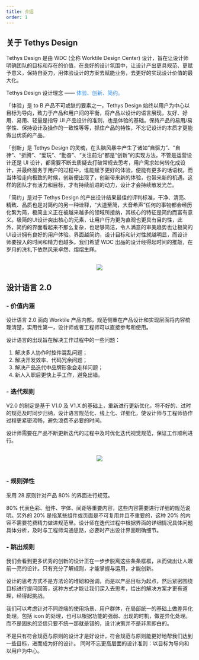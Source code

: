 ```yaml
---
title: 介绍
order: 1
---
```

 ## 关于 Tethys Design

 Tethys Design 是由 WDC (全称 Worktile Design Center) 设计，旨在让设计师明确团队的目标和存在的价值，在良好的设计氛围中，让设计产出更具规范、更赋予意义，保持自驱力，用体验设计的方案去赋能业务，去更好的实现设计价值的最大化。
 
 Tethys Design 设计理念 —— <font color=#348fe4>体验、创新、简约。</font>

 「体验」是 to B 产品不可或缺的要素之一，Tethys Design 始终以用户为中心以目标为导向，致力于产品和用户间的平衡，将产品以设计的语言展现，友好、好用、易用、轻量是指导 UI 产品设计的准则，也是体验的基础。保持产品的易用/易学性、保持设计及操作的一致性等等，抓住产品的特性，不忘记设计的本质才更能做出优质的产品。

 「创新」是 Tethys Design 的灵魂，在头脑风暴中产生了诸如“自驱力”、“自律”、“折腾”、“爱玩”、“勤奋”、“关注前沿”都是“创新”的实现方法，不管是运营设计还是 UI 设计，都需要不断去质疑去打破常规去思考，用户需求如何转化成设计，并最终服务于用户的过程中，谁能赋予更好的体验，便能有更多的话语权。而当体验走向极致的时候，创新便出现了，创新带来新的体验，也带来新的机遇。这样的团队才有活力和目标，才有持续前进的动力，设计才会持续散发光芒。

 「简约」是对于 Tethys Design 的产出设计结果最佳的评判标准，干净、清亮、精致、品质也是对简约的另一种诠释，“大道至简，大音希声”任何的事物都会经历化繁为简，极简主义正在被越来越多的领域所接纳，其核心的特征是简约而富有意义。极简的UI设计突出核心的元素，让用户行为更为直观也更具有目的性，此外，简约的界面看起来不那么复杂，也足够简洁，令人满意的审美趋势也让极简的UI设计拥有良好的用户体验。界面越简约，设计目标和针对性就越明显，而设计师要投入的时间和精力也越多。我们希望 WDC 出品的设计经得起时间的推敲，在岁月的洗礼下依然风采卓然、熠熠生辉。

<br/>

<div align=center>
<img src="assets/images/intro/wdc.png" />
</div>

 ## 设计语言 2.0

### - 价值内涵

设计语言 2.0 面向 Worktile 产品内部，规范侧重在产品设计和实现层面将内容梳理清楚，实用性第一，设计师或者工程师可以直接参考和使用。

设计语言的出现旨在解决工作过程中的一些问题：

1. 解决多人协作时控件混乱问题；
1. 解决开发效率、代码冗余问题；
1. 解决产品迭代中品牌形象会走样问题；
1. 新人入职后更快上手工作，避免出错。

### - 迭代规则

V2.0 的制定是基于 V1.0 及 V1.X 的基础上，重新进行更新优化，将不好的、过时的规范及时同步归纳，设计语言规范化、线上化、详细化，使设计师与工程师协作过程更紧密流畅，避免浪费不必要的时间。

设计师需要在产品不断更新迭代的过程中及时优化迭代视觉规范，保证工作顺利进行。

<br/>

<div align=center>
<img src="assets/images/intro/sprint.png" />
</div>

<br/>

### - 规则弹性

采用 28 原则针对产品 80% 的界面进行规范。

80% 代表色彩、组件、字体、间距等重要内容，这些内容需要进行详细的规范说明。另外的 20% 是指某些组件或页面是不可复用并且不重要的，这种 20% 的内容不需要花费精力做进规范里。设计师在迭代过程中根据界面的详细情况具体问题具体分析，及时与工程师沟通思路，必要时产出设计界面明确细节。

### - 跳出规则

我们会看到更多优秀的创新的设计正在一步步脱离这些条条框框，从而做出让人眼前一亮的设计。只有充分了解规则，才能掌握与运用，才能创新。

设计的思考方式不是方法论的堆砌和强调，而是以产品目标为起点，然后紧密围绕目标进行提问回答，这种方式才能让我们深入去思考，给出的解决方案才更有道理，经得起挑战。

我们可以考虑针对不同终端的使用场景、用户群体，在局部统一的基础上做差异化处理。包括 icon 的处理，也可以根据功能的强弱、出现的时机，做差异化处理。而不是固执的坚信只要不统一那就是错的，设计决策并不是非黑即白的。

不是只有符合规范与原则的设计才是好设计，符合规范与原则能更好地帮我们达到一些目标，进而成为好的设计。 同时不忘更高层面的设计准则：以目标为导向和以用户为中心。